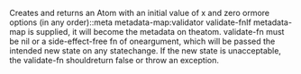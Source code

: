 Creates and returns an Atom with an initial value of x and zero ormore options (in any order)::meta metadata-map:validator validate-fnIf metadata-map is supplied, it will become the metadata on theatom. validate-fn must be nil or a side-effect-free fn of oneargument, which will be passed the intended new state on any statechange. If the new state is unacceptable, the validate-fn shouldreturn false or throw an exception.